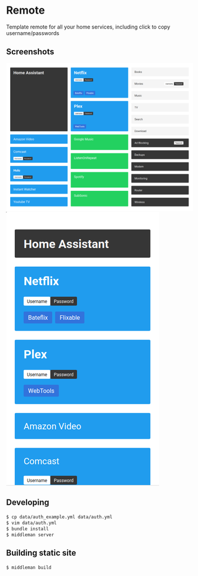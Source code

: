 # Remote

Template remote for all your home services, including click to copy username/passwords

## Screenshots

![Alt](screenshots/remote.png?raw=true)
![Alt](screenshots/remote-mobile.png?raw=true)

## Developing

    $ cp data/auth_example.yml data/auth.yml
    $ vim data/auth.yml
    $ bundle install
    $ middleman server

## Building static site

    $ middleman build
